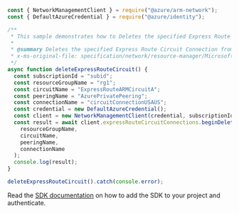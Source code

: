 ```javascript
const { NetworkManagementClient } = require("@azure/arm-network");
const { DefaultAzureCredential } = require("@azure/identity");

/**
 * This sample demonstrates how to Deletes the specified Express Route Circuit Connection from the specified express route circuit.
 *
 * @summary Deletes the specified Express Route Circuit Connection from the specified express route circuit.
 * x-ms-original-file: specification/network/resource-manager/Microsoft.Network/stable/2021-08-01/examples/ExpressRouteCircuitConnectionDelete.json
 */
async function deleteExpressRouteCircuit() {
  const subscriptionId = "subid";
  const resourceGroupName = "rg1";
  const circuitName = "ExpressRouteARMCircuitA";
  const peeringName = "AzurePrivatePeering";
  const connectionName = "circuitConnectionUSAUS";
  const credential = new DefaultAzureCredential();
  const client = new NetworkManagementClient(credential, subscriptionId);
  const result = await client.expressRouteCircuitConnections.beginDeleteAndWait(
    resourceGroupName,
    circuitName,
    peeringName,
    connectionName
  );
  console.log(result);
}

deleteExpressRouteCircuit().catch(console.error);
```

Read the [SDK documentation](https://github.com/Azure/azure-sdk-for-js/blob/%40azure%2Farm-network_28.0.0/sdk/network/arm-network/README.md) on how to add the SDK to your project and authenticate.
